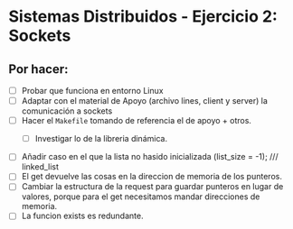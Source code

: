 # Sistemas Distribuidos - Ejercicio 2: Sockets

## Por hacer:
- [ ] Probar que funciona en entorno Linux
- [ ] Adaptar con el material de Apoyo (archivo lines, client y server) la comunicación a sockets
- [ ] Hacer el ```Makefile``` tomando de referencia el de apoyo + otros.
  - [ ] Investigar lo de la libreria dinámica.


- [ ] Añadir caso en el que la lista no hasido inicializada (list_size = -1); /// linked_list
- [ ] El get devuelve las cosas en la direccion de memoria de los punteros.
- [ ] Cambiar la estructura de la request para guardar punteros en lugar de valores, porque para el get necesitamos mandar direcciones de memoria.
- [ ] La funcion exists es redundante.
